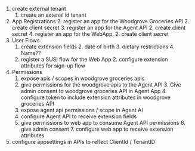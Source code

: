 1. create external tenant
    1. create an extenal id tenant
2. App Registrations
    2. register an app for the Woodgrove Groceries API
        2. create client secret
    3. register an app for the Agent API
        2. create client secret
    4. register an app for the WebApp.
        2. create client secret
3. User Flows
    1. create extension fields
        2. date of birth
        3. dietary restrictions
        4. Name?? 
    1. register a SUSI flow for the Web App
        2. configure extension attributes for sign-up flow
4. Permissions
    1. expose apis / scopes in woodgrove groceries apis
    2. give permissions for the woodgrove apis to the Agent API
        3. Give admin consent to woodgrove groceries API in Agent App
        4. configure token to include extension attributes in woodgrove groceries API
    3. expose agent api permissions / scope in Agent AI
    4. configure Agent API to receive extension fields
    5. give permissions to web app to consume Agent API permissions
        6. give admin consent 
        7. configure web app to receive extension attributes
5. configure appsettings in APIs to reflect ClientId / TenantID 
